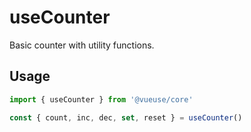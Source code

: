 # useCounter

Basic counter with utility functions.

## Usage

```ts twoslash
import { useCounter } from '@vueuse/core'

const { count, inc, dec, set, reset } = useCounter()
```
